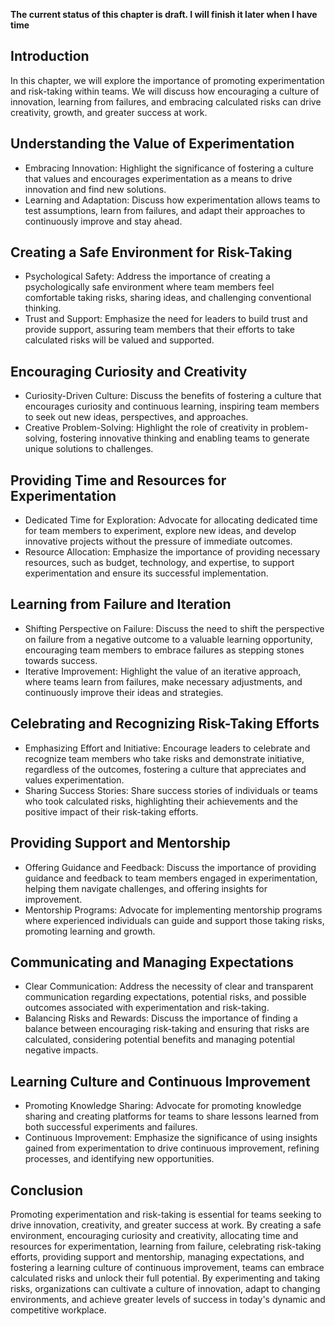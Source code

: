 **The current status of this chapter is draft. I will finish it later when I have time**

Introduction
------------

In this chapter, we will explore the importance of promoting experimentation and risk-taking within teams. We will discuss how encouraging a culture of innovation, learning from failures, and embracing calculated risks can drive creativity, growth, and greater success at work.

Understanding the Value of Experimentation
------------------------------------------

* Embracing Innovation: Highlight the significance of fostering a culture that values and encourages experimentation as a means to drive innovation and find new solutions.
* Learning and Adaptation: Discuss how experimentation allows teams to test assumptions, learn from failures, and adapt their approaches to continuously improve and stay ahead.

Creating a Safe Environment for Risk-Taking
-------------------------------------------

* Psychological Safety: Address the importance of creating a psychologically safe environment where team members feel comfortable taking risks, sharing ideas, and challenging conventional thinking.
* Trust and Support: Emphasize the need for leaders to build trust and provide support, assuring team members that their efforts to take calculated risks will be valued and supported.

Encouraging Curiosity and Creativity
------------------------------------

* Curiosity-Driven Culture: Discuss the benefits of fostering a culture that encourages curiosity and continuous learning, inspiring team members to seek out new ideas, perspectives, and approaches.
* Creative Problem-Solving: Highlight the role of creativity in problem-solving, fostering innovative thinking and enabling teams to generate unique solutions to challenges.

Providing Time and Resources for Experimentation
------------------------------------------------

* Dedicated Time for Exploration: Advocate for allocating dedicated time for team members to experiment, explore new ideas, and develop innovative projects without the pressure of immediate outcomes.
* Resource Allocation: Emphasize the importance of providing necessary resources, such as budget, technology, and expertise, to support experimentation and ensure its successful implementation.

Learning from Failure and Iteration
-----------------------------------

* Shifting Perspective on Failure: Discuss the need to shift the perspective on failure from a negative outcome to a valuable learning opportunity, encouraging team members to embrace failures as stepping stones towards success.
* Iterative Improvement: Highlight the value of an iterative approach, where teams learn from failures, make necessary adjustments, and continuously improve their ideas and strategies.

Celebrating and Recognizing Risk-Taking Efforts
-----------------------------------------------

* Emphasizing Effort and Initiative: Encourage leaders to celebrate and recognize team members who take risks and demonstrate initiative, regardless of the outcomes, fostering a culture that appreciates and values experimentation.
* Sharing Success Stories: Share success stories of individuals or teams who took calculated risks, highlighting their achievements and the positive impact of their risk-taking efforts.

Providing Support and Mentorship
--------------------------------

* Offering Guidance and Feedback: Discuss the importance of providing guidance and feedback to team members engaged in experimentation, helping them navigate challenges, and offering insights for improvement.
* Mentorship Programs: Advocate for implementing mentorship programs where experienced individuals can guide and support those taking risks, promoting learning and growth.

Communicating and Managing Expectations
---------------------------------------

* Clear Communication: Address the necessity of clear and transparent communication regarding expectations, potential risks, and possible outcomes associated with experimentation and risk-taking.
* Balancing Risks and Rewards: Discuss the importance of finding a balance between encouraging risk-taking and ensuring that risks are calculated, considering potential benefits and managing potential negative impacts.

Learning Culture and Continuous Improvement
-------------------------------------------

* Promoting Knowledge Sharing: Advocate for promoting knowledge sharing and creating platforms for teams to share lessons learned from both successful experiments and failures.
* Continuous Improvement: Emphasize the significance of using insights gained from experimentation to drive continuous improvement, refining processes, and identifying new opportunities.

Conclusion
----------

Promoting experimentation and risk-taking is essential for teams seeking to drive innovation, creativity, and greater success at work. By creating a safe environment, encouraging curiosity and creativity, allocating time and resources for experimentation, learning from failure, celebrating risk-taking efforts, providing support and mentorship, managing expectations, and fostering a learning culture of continuous improvement, teams can embrace calculated risks and unlock their full potential. By experimenting and taking risks, organizations can cultivate a culture of innovation, adapt to changing environments, and achieve greater levels of success in today's dynamic and competitive workplace.
